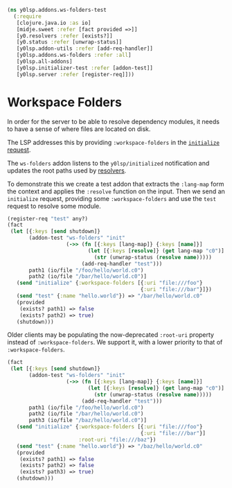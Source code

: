 ```clojure
(ns y0lsp.addons.ws-folders-test
  (:require
   [clojure.java.io :as io]
   [midje.sweet :refer [fact provided =>]]
   [y0.resolvers :refer [exists?]]
   [y0.status :refer [unwrap-status]]
   [y0lsp.addon-utils :refer [add-req-handler]]
   [y0lsp.addons.ws-folders :refer :all]
   [y0lsp.all-addons]
   [y0lsp.initializer-test :refer [addon-test]]
   [y0lsp.server :refer [register-req]]))

```
# Workspace Folders

In order for the server to be able to resolve dependency modules, it needs to
have a sense of where files are located on disk.

The LSP addresses this by providing `:workspace-folders` in the [`initialize`
request](https://microsoft.github.io/language-server-protocol/specifications/lsp/3.17/specification/#initializeParams).

The `ws-folders` addon listens to the `y0lsp/initialized` notification and
updates the root paths used by [resolvers](../../doc/resolvers.md).

To demonstrate this we create a test addon that extracts the `:lang-map` form
the context and applies the `:resolve` function on the input. Then we send an
`initialize` request, providing some `:workspace-folders` and use the `test`
request to resolve some module.
```clojure
(register-req "test" any?)
(fact
 (let [{:keys [send shutdown]}
       (addon-test "ws-folders" "init"
                   (->> (fn [{:keys [lang-map]} {:keys [name]}]
                          (let [{:keys [resolve]} (get lang-map "c0")]
                            (str (unwrap-status (resolve name)))))
                        (add-req-handler "test")))
       path1 (io/file "/foo/hello/world.c0")
       path2 (io/file "/bar/hello/world.c0")]
   (send "initialize" {:workspace-folders [{:uri "file:///foo"}
                                           {:uri "file:///bar"}]})
   (send "test" {:name "hello.world"}) => "/bar/hello/world.c0"
   (provided
    (exists? path1) => false
    (exists? path2) => true)
   (shutdown)))

```
Older clients may be populating the now-deprecated `:root-uri` property
instead of `:workspace-folders`. We support it, with a lower priority to that
of `:workspace-folders`.
```clojure
(fact
 (let [{:keys [send shutdown]}
       (addon-test "ws-folders" "init"
                   (->> (fn [{:keys [lang-map]} {:keys [name]}]
                          (let [{:keys [resolve]} (get lang-map "c0")]
                            (str (unwrap-status (resolve name)))))
                        (add-req-handler "test")))
       path1 (io/file "/foo/hello/world.c0")
       path2 (io/file "/bar/hello/world.c0")
       path3 (io/file "/baz/hello/world.c0")]
   (send "initialize" {:workspace-folders [{:uri "file:///foo"}
                                           {:uri "file:///bar"}]
                       :root-uri "file:///baz"})
   (send "test" {:name "hello.world"}) => "/baz/hello/world.c0"
   (provided
    (exists? path1) => false
    (exists? path2) => false
    (exists? path3) => true)
   (shutdown)))
```

